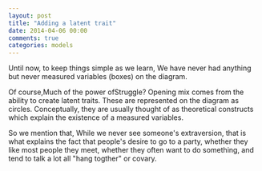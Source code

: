 ```yaml
---
layout: post
title: "Adding a latent trait"
date: 2014-04-06 00:00
comments: true
categories: models
---
```


Until now, to keep things simple as we learn, We have never had anything but never measured variables (boxes) on the diagram.

Of course,Much of the power ofStruggle? Opening mix comes from the ability to create latent traits. These are represented on the diagram as circles. Conceptually, they are usually thought of as theoretical constructs which explain the existence of a measured variables.

So we mention that, While we never see someone's extraversion, that is what explains the fact that people's desire to go to a party, whether they like most people they meet, whether they often want to do something, and tend to talk a lot all "hang togther" or covary.
